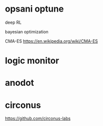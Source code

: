 
# opsani optune

deep RL

bayesian optimization

CMA-ES https://en.wikipedia.org/wiki/CMA-ES

# logic monitor

# anodot

# circonus

https://github.com/circonus-labs
